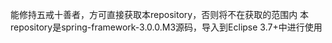 能修持五戒十善者，方可直接获取本repository，否则将不在获取的范围内
本repository是spring-framework-3.0.0.M3源码，导入到Eclipse 3.7+中进行使用
